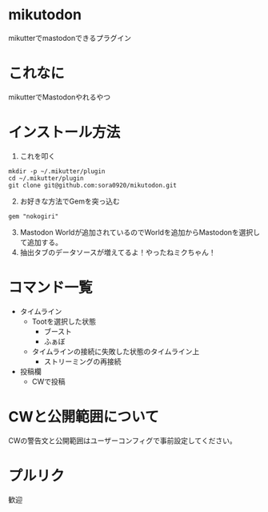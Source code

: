 # mikutodon
mikutterでmastodonできるプラグイン
# これなに
mikutterでMastodonやれるやつ
# インストール方法
1. これを叩く
```
mkdir -p ~/.mikutter/plugin
cd ~/.mikutter/plugin
git clone git@github.com:sora0920/mikutodon.git
```
2. お好きな方法でGemを突っ込む
```
gem "nokogiri"
```
3. Mastodon Worldが追加されているのでWorldを追加からMastodonを選択して追加する。
4. 抽出タブのデータソースが増えてるよ！やったねミクちゃん！
# コマンド一覧
- タイムライン
  - Tootを選択した状態
    - ブースト
    - ふぁぼ
  - タイムラインの接続に失敗した状態のタイムライン上
    - ストリーミングの再接続
- 投稿欄
  - CWで投稿
# CWと公開範囲について
CWの警告文と公開範囲はユーザーコンフィグで事前設定してください。
# プルリク
歓迎

